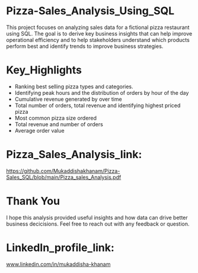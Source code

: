 # Pizza-Sales_Analysis_Using_SQL

This project focuses on analyzing sales data for a fictional pizza restaurant using SQL. The goal is to derive key business insights that can help improve operational efficiency and to help stakeholders understand which products perform best and identify trends to improve business strategies.

# Key_Highlights
- Ranking best selling pizza types and categories.
- Identifying peak hours and the distribution of orders by hour of the day
- Cumulative revenue generated by over time
- Total number of orders, total revenue and identifying highest priced pizza
- Most common pizza size ordered
- Total revenue and number of orders
- Average order value

# Pizza_Sales_Analysis_link:
https://github.com/Mukaddishakhanam/Pizza-Sales_SQL/blob/main/Pizza_sales_Analysis.pdf

# Thank You
I hope this analysis provided useful insights and how data can drive better business decicisions.
Feel free to reach out with any feedback or question.

# LinkedIn_profile_link:
www.linkedin.com/in/mukaddisha-khanam
